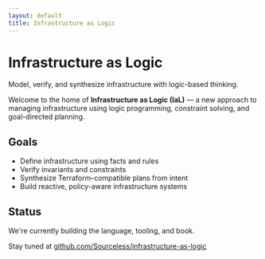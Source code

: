 ```yaml
---
layout: default
title: Infrastructure as Logic
---
```


# Infrastructure as Logic

Model, verify, and synthesize infrastructure with logic-based thinking.

Welcome to the home of **Infrastructure as Logic (IaL)** — a new approach to managing infrastructure using logic programming, constraint solving, and goal-directed planning.

## Goals

- Define infrastructure using facts and rules
- Verify invariants and constraints
- Synthesize Terraform-compatible plans from intent
- Build reactive, policy-aware infrastructure systems

## Status

We're currently building the language, tooling, and book.

Stay tuned at [github.com/Sourceless/infrastructure-as-logic](https://github.com/Sourceless/infrastructure-as-logic)

